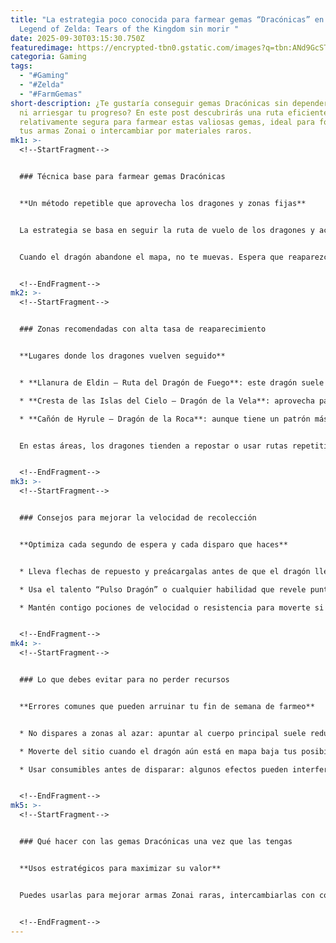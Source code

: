 ```yaml
---
title: "La estrategia poco conocida para farmear gemas “Dracónicas” en The
  Legend of Zelda: Tears of the Kingdom sin morir "
date: 2025-09-30T03:15:30.750Z
featuredimage: https://encrypted-tbn0.gstatic.com/images?q=tbn:ANd9GcSTJqMRn7DvWE4-bukKL2oaOC_2teN5VEMD9Q&s
categoria: Gaming
tags:
  - "#Gaming"
  - "#Zelda"
  - "#FarmGemas"
short-description: ¿Te gustaría conseguir gemas Dracónicas sin depender del RNG
  ni arriesgar tu progreso? En este post descubrirás una ruta eficiente y
  relativamente segura para farmear estas valiosas gemas, ideal para fortalecer
  tus armas Zonai o intercambiar por materiales raros.
mk1: >-
  <!--StartFragment-->


  ### Técnica base para farmear gemas Dracónicas


  **Un método repetible que aprovecha los dragones y zonas fijas**


  La estrategia se basa en seguir la ruta de vuelo de los dragones y activar puntos de reaparición con acciones manifiestas. Empieza ubicando al Dragón del Fuego y al Dragón de la Vela en mapas donde suelen aparecer frecuentemente. Usa el paracaídas para esquivar su trayectoria inicial, colócate en un lugar elevado cercano y prepara flechas imbuidas con efecto de impacto para golpear partes específicas del dragón (cabeza, alas) donde las posibilidades de caída de gemas dracónicas son más altas.


  Cuando el dragón abandone el mapa, no te muevas. Espera que reaparezca o cambie de zona. Aprovecha para farmear gemas en otros dragones cercanos; vuelve al primero y repítelo. Con suficientes reapariciones y persistencia tendrás un stock decente sin necesidad de explorar cavernas profundas o enfrentarte a jefes.


  <!--EndFragment-->
mk2: >-
  <!--StartFragment-->


  ### Zonas recomendadas con alta tasa de reaparecimiento


  **Lugares donde los dragones vuelven seguido**


  * **Llanura de Eldin — Ruta del Dragón de Fuego**: este dragón suele recorrer la zona costera durante el mediodía.

  * **Cresta de las Islas del Cielo — Dragón de la Vela**: aprovecha para atraparlo justo al cruzar entre islas flotantes.

  * **Cañón de Hyrule — Dragón de la Roca**: aunque tiene un patrón más errático, reaparece en zonas de montaña cercanas a acantilados.


  En estas áreas, los dragones tienden a repostar o usar rutas repetitivas, lo que facilita esperar su retorno sin moverse demasiado.


  <!--EndFragment-->
mk3: >-
  <!--StartFragment-->


  ### Consejos para mejorar la velocidad de recolección


  **Optimiza cada segundo de espera y cada disparo que haces**


  * Lleva flechas de repuesto y preácargalas antes de que el dragón llegue, para maximizar tus tiros.

  * Usa el talento “Pulso Dragón” o cualquier habilidad que revele puntos débiles del dragón justo antes de que sobrevuele tu posición.

  * Mantén contigo pociones de velocidad o resistencia para moverte si necesita esquivar ataques.


  <!--EndFragment-->
mk4: >-
  <!--StartFragment-->


  ### Lo que debes evitar para no perder recursos


  **Errores comunes que pueden arruinar tu fin de semana de farmeo**


  * No dispares a zonas al azar: apuntar al cuerpo principal suele reducir la tasa de caída.

  * Moverte del sitio cuando el dragón aún está en mapa baja tus posibilidades.

  * Usar consumibles antes de disparar: algunos efectos pueden interferir con la caída de objetos.


  <!--EndFragment-->
mk5: >-
  <!--StartFragment-->


  ### Qué hacer con las gemas Dracónicas una vez que las tengas


  **Usos estratégicos para maximizar su valor**


  Puedes usarlas para mejorar armas Zonai raras, intercambiarlas con comerciantes en zonas del cielo por materiales exóticos, o guardarlas como reserva para proyectos futuros (como modificaciones especiales en DLCs o eventos). No las uses de inmediato si no las necesitas; su valor crece con el contenido adicional que va apareciendo.


  <!--EndFragment-->
---
```


